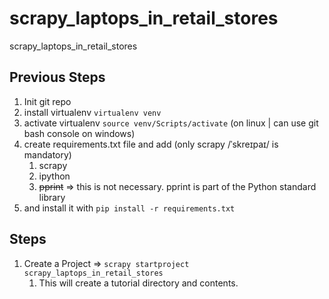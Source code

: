 # scrapy_laptops_in_retail_stores

scrapy_laptops_in_retail_stores

## Previous Steps

1. Init git repo
1. install virtualenv `virtualenv venv`
1. activate virtualenv `source venv/Scripts/activate` (on linux | can use git bash console on windows)
1. create requirements.txt file and add (only scrapy /ˈskreɪpaɪ/ is mandatory)
    1. scrapy
    1. ipython
    1. ~~pprint~~ => this is not necessary. pprint is part of the Python standard library
1. and install it with `pip install -r requirements.txt`

## Steps

1. Create a Project => `scrapy startproject scrapy_laptops_in_retail_stores`
    1. This will create a tutorial directory and contents.
